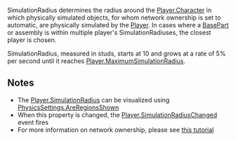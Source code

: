 SimulationRadius determines the radius around the [Player.Character](https://developer.roblox.com/en-us/api-reference/property/Player/Character) in which physically simulated objects, for whom network ownership is set to automatic, are physically simulated by the [Player](https://developer.roblox.com/en-us/api-reference/class/Player). In cases where a [BasePart](https://developer.roblox.com/en-us/api-reference/class/BasePart) or assembly is within multiple player's SimulationRadiuses, the closest player is chosen.

SimulationRadius, measured in studs, starts at 10 and grows at a rate of 5% per second until it reaches [Player.MaximumSimulationRadius](https://developer.roblox.com/en-us/api-reference/property/Player/MaximumSimulationRadius).

Notes
-----

*   The [Player.SimulationRadius](https://developer.roblox.com/en-us/api-reference/property/Player/SimulationRadius) can be visualized using [PhysicsSettings.AreRegionsShown](https://developer.roblox.com/en-us/api-reference/property/PhysicsSettings/AreRegionsShown)
*   When this property is changed, the [Player.SimulationRadiusChanged](https://developer.roblox.com/en-us/api-reference/event/Player/SimulationRadiusChanged) event fires
*   For more information on network ownership, please see [this tutorial](http://robloxdev.com/articles/Network-Ownership)